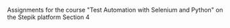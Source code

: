 Assignments for the course "Test Automation with Selenium and Python" on the Stepik platform
Section 4
